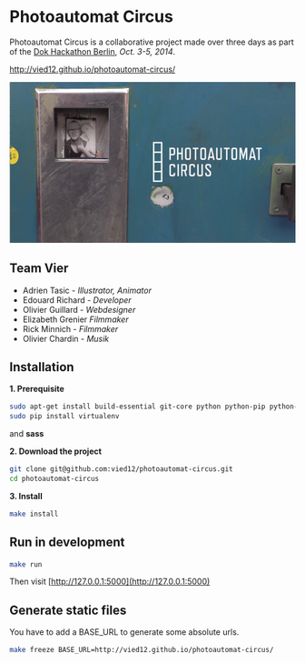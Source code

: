 Photoautomat Circus
===================

Photoautomat Circus is a collaborative project made over three days as part of the [Dok Hackathon Berlin](http://www.netzdoku.org/2014/09/21/dok-hackathon-berlin/), _Oct. 3-5, 2014_.

http://vied12.github.io/photoautomat-circus/

![cover](static/screenshot.png)

## Team Vier

- Adrien Tasic - _Illustrator, Animator_
- Edouard Richard - _Developer_
- Olivier Guillard - _Webdesigner_
- Elizabeth Grenier _Filmmaker_
- Rick Minnich - _Filmmaker_
- Olivier Chardin - _Musik_


## Installation

**1. Prerequisite**
```bash
sudo apt-get install build-essential git-core python python-pip python-dev sass
sudo pip install virtualenv
```

and __sass__

**2.  Download the project**
```bash
git clone git@github.com:vied12/photoautomat-circus.git
cd photoautomat-circus
```

**3. Install**
```bash
make install
```

## Run in development

```bash
make run
```

Then visit [http://127.0.0.1:5000](http://127.0.0.1:5000)

## Generate static files

You have to add a BASE_URL to generate some absolute urls.

```bash
make freeze BASE_URL=http://vied12.github.io/photoautomat-circus/
```
